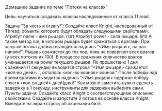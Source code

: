 Домашнее задание по теме "Потоки на классах"

Цель: научиться создавать классы наследованные от класса Thread.

Задача "За честь и отвагу!":
Создайте класс Knight, наследованный от Thread, объекты которого будут обладать следующими свойствами:
Атрибут name - имя рыцаря. (str)
Атрибут power - сила рыцаря. (int)
А также метод run, в котором рыцарь будет сражаться с врагами:
При запуске потока должна выводится надпись "<Имя рыцаря>, на нас напали!".
Рыцарь сражается до тех пор, пока не повергнет всех врагов (у всех потоков их 100).
В процессе сражения количество врагов уменьшается на power текущего рыцаря.
По прошествию 1 дня сражения (1 секунды) выводится строка "<Имя рыцаря> сражается <кол-во дней>..., осталось <кол-во воинов> воинов."
После победы над всеми врагами выводится надпись "<Имя рыцаря> одержал победу спустя <кол-во дней> дней(дня)!"
Как можно заметить нужно сделать задержку в 1 секунду, инструменты для задержки выберите сами.
Пункты задачи:
Создайте класс Knight с соответствующими описанию свойствами.
Создайте и запустите 2 потока на основе класса Knight.
Выведите на экран строку об окончании битв.

